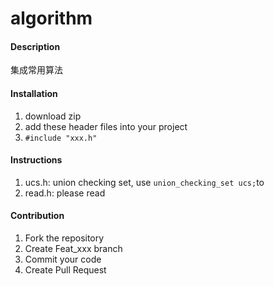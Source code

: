# algorithm

#### Description
集成常用算法

#### Installation

1.  download zip
2.  add these header files into your project
3.  `#include "xxx.h"`

#### Instructions

1.  ucs.h: union checking set, use `union_checking_set ucs;`to 
2.  read.h: please read

#### Contribution

1.  Fork the repository
2.  Create Feat_xxx branch
3.  Commit your code
4.  Create Pull Request
